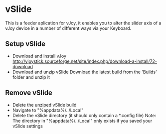 # vSlide

This is a feeder aplication for vJoy, it enables you to alter the slider axis of a 
vJoy device in a number of different ways via your Keyboard.

Setup vSlide
-
- Download and install vJoy
  http://vjoystick.sourceforge.net/site/index.php/download-a-install/72-download
- Download and unzip vSlide
  Download the latest build from the 'Builds' folder and unzip it

Remove vSlide
-
- Delete the unziped vSlide build
- Navigate to "%appdata%/../Local"
- Delete the vSlide directory (it should only contain a *.config file)
Note: The directory in "%appdata%/../Local" only exists if you saved your vSlide settings
